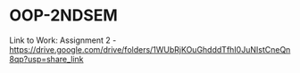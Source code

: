# OOP-2NDSEM
Link to Work:
Assignment 2 - https://drive.google.com/drive/folders/1WUbRjKOuGhdddTfhI0JuNIstCneQn8qp?usp=share_link
